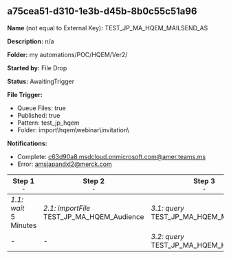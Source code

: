 ## a75cea51-d310-1e3b-d45b-8b0c55c51a96

**Name** (not equal to External Key)**:** TEST_JP_MA_HQEM_MAILSEND_AS

**Description:** n/a

**Folder:** my automations/POC/HQEM/Ver2/

**Started by:** File Drop

**Status:** AwaitingTrigger

**File Trigger:**

* Queue Files: true
* Published: true
* Pattern: test_jp_hqem
* Folder:  import\hqem\webinar\invitation\

**Notifications:**

* Complete: c63d90a8.msdcloud.onmicrosoft.com@amer.teams.ms
* Error: amsjapandxl2@merck.com

| Step 1<br>_<small>-</small>_ | Step 2<br>_<small>-</small>_ | Step 3<br>_<small>-</small>_ | Step 4<br>_<small>-</small>_ | Step 5<br>_<small>-</small>_ |
| --- | --- | --- | --- | --- |
| _1.1: wait_<br>5 Minutes | _2.1: importFile_<br>TEST_JP_MA_HQEM_Audience | _3.1: query_<br>TEST_JP_MA_HQEM_MR_SEND | _4.1: query_<br>TEST_JP_MA_HQEM_MAILSENDFLG | _5.1: emailSend_<br>TEST_JP_MA_HQEM_MR_UIE |
| - | - | _3.2: query_<br>TEST_JP_MA_HQEM_HCP_SEND | - | _5.2: emailSend_<br>TEST_JP_MA_HQEM_HCP_UIE |
